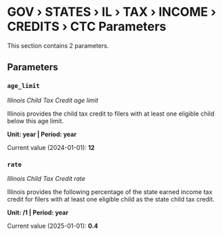 # GOV › STATES › IL › TAX › INCOME › CREDITS › CTC Parameters

This section contains 2 parameters.

## Parameters

### `age_limit`
*Illinois Child Tax Credit age limit*

Illinois provides the child tax credit to filers with at least one eligible child below this age limit.

**Unit: year | Period: year**

Current value (2024-01-01): **12**


### `rate`
*Illinois Child Tax Credit rate*

Illinois provides the following percentage of the state earned income tax credit for filers with at least one eligible child as the state child tax credit.

**Unit: /1 | Period: year**

Current value (2025-01-01): **0.4**

